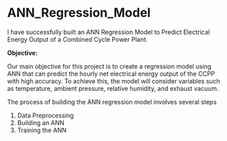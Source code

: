 # ANN_Regression_Model

I have successfully built an ANN Regression Model to Predict Electrical Energy Output of a Combined Cycle Power Plant.

**Objective:**

Our main objective for this project is to create a regression model using ANN that can predict the hourly net electrical energy output of the CCPP with high accuracy. To achieve this, the model will consider variables such as temperature, ambient pressure, relative humidity, and exhaust vacuum.

The process of building the ANN regression model involves several steps
1. Data Preprocessing
2. Building an ANN
3. Training the ANN
